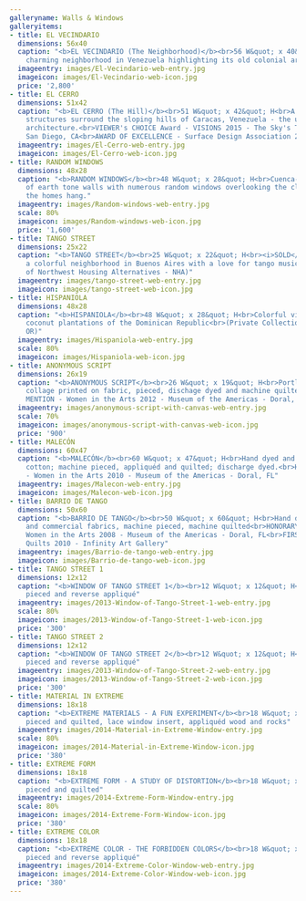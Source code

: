 ```yaml
---
galleryname: Walls & Windows
galleryitems:
- title: EL VECINDARIO
  dimensions: 56x40
  caption: "<b>EL VECINDARIO (The Neighborhood)</b><br>56 W&quot; x 40&quot; H<br>A
    charming neighborhood in Venezuela highlighting its old colonial architecture."
  imageentry: images/El-Vecindario-web-entry.jpg
  imageicon: images/El-Vecindario-web-icon.jpg
  price: '2,800'
- title: EL CERRO
  dimensions: 51x42
  caption: "<b>EL CERRO (The Hill)</b><br>51 W&quot; x 42&quot; H<br>A sea of jumbled
    structures surround the sloping hills of Caracas, Venezuela - the ultimate improvised
    architecture.<br>VIEWER's CHOICE Award - VISIONS 2015 - The Sky's The Limit -
    San Diego, CA<br>AWARD OF EXCELLENCE - Surface Design Association 2015"
  imageentry: images/El-Cerro-web-entry.jpg
  imageicon: images/El-Cerro-web-icon.jpg
- title: RANDOM WINDOWS
  dimensions: 48x28
  caption: "<b>RANDOM WINDOWS</b><br>48 W&quot; x 28&quot; H<br>Cuenca-Spain:  A display
    of earth tone walls with numerous random windows overlooking the cliffs from which
    the homes hang."
  imageentry: images/Random-windows-web-entry.jpg
  scale: 80%
  imageicon: images/Random-windows-web-icon.jpg
  price: '1,600'
- title: TANGO STREET
  dimensions: 25x22
  caption: "<b>TANGO STREET</b><br>25 W&quot; x 22&quot; H<br><i>SOLD</i><br>La Boca-Argentina,
    a colorful neighborhood in Buenos Aires with a love for tango music and dance<br>(Collection
    of Northwest Housing Alternatives - NHA)"
  imageentry: images/tango-street-web-entry.jpg
  imageicon: images/tango-street-web-icon.jpg
- title: HISPANIOLA
  dimensions: 48x28
  caption: "<b>HISPANIOLA</b><br>48 W&quot; x 28&quot; H<br>Colorful villages and
    coconut plantations of the Dominican Republic<br>(Private Collection, Portland,
    OR)"
  imageentry: images/Hispaniola-web-entry.jpg
  scale: 80%
  imageicon: images/Hispaniola-web-icon.jpg
- title: ANONYMOUS SCRIPT
  dimensions: 26x19
  caption: "<b>ANONYMOUS SCRIPT</b><br>26 W&quot; x 19&quot; H<br>Portland graffitti
    collage printed on fabric, pieced, dischage dyed and machine quilted<br>HONORARY
    MENTION - Women in the Arts 2012 - Museum of the Americas - Doral, FL"
  imageentry: images/anonymous-script-with-canvas-web-entry.jpg
  scale: 70%
  imageicon: images/anonymous-script-with-canvas-web-icon.jpg
  price: '900'
- title: MALECÓN
  dimensions: 60x47
  caption: "<b>MALECÓN</b><br>60 W&quot; x 47&quot; H<br>Hand dyed and commercial
    cotton; machine pieced, appliquéd and quilted; discharge dyed.<br>HONORARY MENTION
    - Women in the Arts 2010 - Museum of the Americas - Doral, FL"
  imageentry: images/Malecon-web-entry.jpg
  imageicon: images/Malecon-web-icon.jpg
- title: BARRIO DE TANGO
  dimensions: 50x60
  caption: "<b>BARRIO DE TANGO</b><br>50 W&quot; x 60&quot; H<br>Hand dyed, hand stamped
    and commercial fabrics, machine pieced, machine quilted<br>HONORARY MENTION -
    Women in the Arts 2008 - Museum of the Americas - Doral, FL<br>FIRST PLACE - Art
    Quilts 2010 - Infinity Art Gallery"
  imageentry: images/Barrio-de-tango-web-entry.jpg
  imageicon: images/Barrio-de-tango-web-icon.jpg
- title: TANGO STREET 1
  dimensions: 12x12
  caption: "<b>WINDOW OF TANGO STREET 1</b><br>12 W&quot; x 12&quot; H<br>Machine
    pieced and reverse appliqué"
  imageentry: images/2013-Window-of-Tango-Street-1-web-entry.jpg
  scale: 80%
  imageicon: images/2013-Window-of-Tango-Street-1-web-icon.jpg
  price: '300'
- title: TANGO STREET 2
  dimensions: 12x12
  caption: "<b>WINDOW OF TANGO STREET 2</b><br>12 W&quot; x 12&quot; H<br>Machine
    pieced and reverse appliqué"
  imageentry: images/2013-Window-of-Tango-Street-2-web-entry.jpg
  imageicon: images/2013-Window-of-Tango-Street-2-web-icon.jpg
  price: '300'
- title: MATERIAL IN EXTREME
  dimensions: 18x18
  caption: "<b>EXTREME MATERIALS - A FUN EXPERIMENT</b><br>18 W&quot; x 18&quot; H<br>Machine
    pieced and quilted, lace window insert, appliquéd wood and rocks"
  imageentry: images/2014-Material-in-Extreme-Window-entry.jpg
  scale: 80%
  imageicon: images/2014-Material-in-Extreme-Window-icon.jpg
  price: '380'
- title: EXTREME FORM
  dimensions: 18x18
  caption: "<b>EXTREME FORM - A STUDY OF DISTORTION</b><br>18 W&quot; x 18&quot; H<br>Machine
    pieced and quilted"
  imageentry: images/2014-Extreme-Form-Window-entry.jpg
  scale: 80%
  imageicon: images/2014-Extreme-Form-Window-icon.jpg
  price: '380'
- title: EXTREME COLOR
  dimensions: 18x18
  caption: "<b>EXTREME COLOR - THE FORBIDDEN COLORS</b><br>18 W&quot; x 18&quot; H<br>Machine
    pieced and reverse appliqué"
  imageentry: images/2014-Extreme-Color-Window-web-entry.jpg
  imageicon: images/2014-Extreme-Color-Window-web-icon.jpg
  price: '380'
---
```

